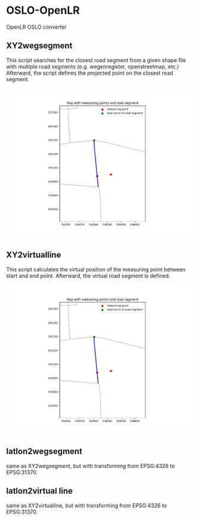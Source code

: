 # OSLO-OpenLR
OpenLR OSLO converter

## XY2wegsegment
This script searches for the closest road segment from a given shape file with multiple road segments (e.g. wegenregister, openstreetmap, etc.)
Afterward, the script defines the projected point on the closest road segment.

![](https://github.com/samuvack/OSLO-OpenLR/blob/main/images/projected_point.png)


## XY2virtualline
This script calculates the virtual position of the measuring point between start and end point. Afterward, the virtual road segment is defined.

![](https://github.com/samuvack/OSLO-OpenLR/blob/main/images/projected_point.png)

## latlon2wegsegment
same as  XY2wegsegment, but with transforming from EPSG:4326 to EPSG:31370.

## latlon2virtual line
same as  XY2virtualline, but with transforming from EPSG:4326 to EPSG:31370.

